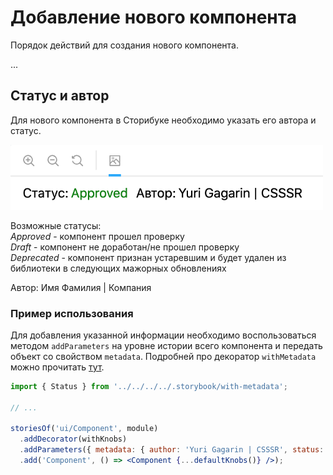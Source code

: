 # Добавление нового компонента

Порядок действий для создания нового компонента.

...

## Статус и автор

Для нового компонента в Сторибуке необходимо указать его автора и статус.

<img src="static/tools/pic-1.png" width="500">

Возможные статусы:<br>
_Approved_ - компонент прошел проверку<br>
_Draft_ - компонент не доработан/не прошел проверку<br>
_Deprecated_ - компонент признан устаревшим и будет удален из библиотеки в следующих мажорных обновлениях<br>

Автор: Имя Фамилия | Компания

### Пример использования

Для добавления указанной информации необходимо воспользоваться методом `addParameters` на уровне истории всего компонента и передать объект со свойством `metadata`. Подробней про декоратор `withMetadata` можно прочитать [тут](tools.md#Декоратор-для-Сторибука-withMetadata).

```jsx
import { Status } from '../../../../.storybook/with-metadata';

// ...

storiesOf('ui/Component', module)
  .addDecorator(withKnobs)
  .addParameters({ metadata: { author: 'Yuri Gagarin | CSSSR', status: Status.Approved } })
  .add('Component', () => <Component {...defaultKnobs()} />);
```
